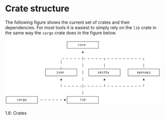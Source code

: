 # Crate structure

The following figure shows the current set of crates and their dependencies. For most tools it is easiest to simply rely on the `lib` crate in the same way the `cargo` crate does in the figure below.

<a name="fig_1_6"></a>![Crates](../img/atelier-crates.svg)
<div class="caption figure">1.6: Crates</div>

